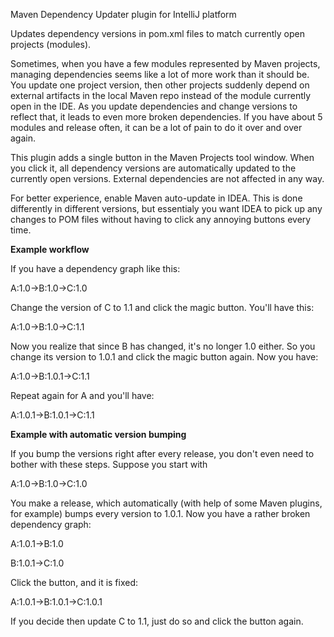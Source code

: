 Maven Dependency Updater plugin for IntelliJ platform

Updates dependency versions in pom.xml files to match currently open projects (modules).

Sometimes, when you have a few modules represented by Maven projects, managing dependencies seems like a lot of more work than it should be. You update one project version, then other projects suddenly depend on external artifacts in the local Maven repo instead of the module currently open in the IDE. As you update dependencies and change versions to reflect that, it leads to even more broken dependencies. If you have about 5 modules and release often, it can be a lot of pain to do it over and over again.

This plugin adds a single button in the Maven Projects tool window. When you click it, all dependency versions are automatically updated to the currently open versions. External dependencies are not affected in any way.

For better experience, enable Maven auto-update in IDEA. This is done differently in different versions, but essentialy you want IDEA to pick up any changes to POM files without having to click any annoying buttons every time. 

**Example workflow**

If you have a dependency graph like this:

A:1.0->B:1.0->C:1.0

Change the version of C to 1.1 and click the magic button. You'll have this:

A:1.0->B:1.0->C:1.1

Now you realize that since B has changed, it's no longer 1.0 either. So you change its version to 1.0.1 and click the magic button again. Now you have:

A:1.0->B:1.0.1->C:1.1

Repeat again for A and you'll have:

A:1.0.1->B:1.0.1->C:1.1

**Example with automatic version bumping**

If you bump the versions right after every release, you don't even need to bother with these steps. Suppose you start with

A:1.0->B:1.0->C:1.0

You make a release, which automatically (with help of some Maven plugins, for example) bumps every version to 1.0.1. Now you have a rather broken dependency graph:

A:1.0.1->B:1.0

B:1.0.1->C:1.0

Click the button, and it is fixed:

A:1.0.1->B:1.0.1->C:1.0.1

If you decide then update C to 1.1, just do so and click the button again.
